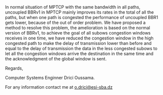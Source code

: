 In normal situation of MPTCP with the same bandwidth in all paths, uncoupled BBRv1
in MPTCP mainly improves its rates in the total of all the paths, but when one path
is congested the performance of uncoupled BBR1 gets lower, because of the out of order
problem.
We have proposed a method to resolve this problem, the amelioration is based on the
normal version of BBRv1, to achieve the goal of all subows congestion windows receives
in one time, we have reduced the congestion window in the high congested path to make
the delay of transmission lower than before and equal to the delay of transmission the
data in the less congested subows to let all the congestion windows arrive the destination
in the same time and the acknowledgment of the global window is sent.

Regards,

Computer Systems Enginner Drici Oussama.

For any information contact me at o.drici@esi-sba.dz

